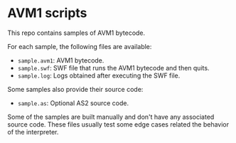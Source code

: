 # AVM1 scripts

This repo contains samples of AVM1 bytecode.

For each sample, the following files are available:
- `sample.avm1`: AVM1 bytecode.
- `sample.swf`: SWF file that runs the AVM1 bytecode and then quits.
- `sample.log`: Logs obtained after executing the SWF file.

Some samples also provide their source code:
- `sample.as`: Optional AS2 source code.

Some of the samples are built manually and don't have any associated source
code. These files usually test some edge cases related the behavior of the
interpreter.

